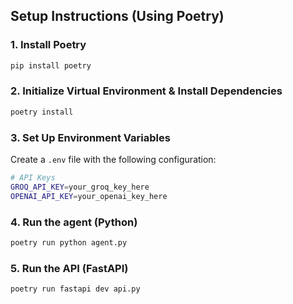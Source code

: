 ## **Setup Instructions (Using Poetry)**

### **1. Install Poetry**

```sh
pip install poetry
```

### **2. Initialize Virtual Environment & Install Dependencies**

```sh
poetry install
```

### **3. Set Up Environment Variables**

Create a `.env` file with the following configuration:

```sh
# API Keys
GROQ_API_KEY=your_groq_key_here
OPENAI_API_KEY=your_openai_key_here
```

### **4. Run the agent (Python)**

```sh
poetry run python agent.py
```

### **5. Run the API (FastAPI)**

```sh
poetry run fastapi dev api.py
```
